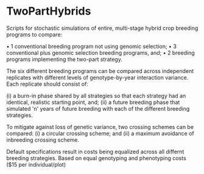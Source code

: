 # TwoPartHybrids

Scripts for stochastic simulations of entire, multi-stage hybrid crop breeding programs to compare: 

•	1 conventional breeding program not using genomic selection; 
•	3 conventional plus genomic selection breeding programs, and;
•	2 breeding programs implementing the two-part strategy.

The six different breeding programs can be compared across independent replicates with different levels of genotype-by-year interaction variance. Each replicate should consist of: 

(i)	a burn-in phase shared by all strategies so that each strategy had an identical, realistic starting point, and; 
(ii)	a future breeding phase that simulated 'n' years of future breeding with each of the different breeding strategies.

To mitigate against loss of genetic variance, two crossing schemes can be compared:
(i)	a circular crossing scheme; and
(ii)	a maximum avoidance of inbreeding crossing scheme.

Default specifications result in costs being equalized across all differnt breeding strategies. Based on equal genotyping and phenotyping costs ($15 per individual/plot)


